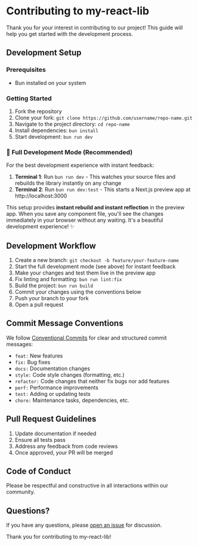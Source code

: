 # Contributing to my-react-lib

Thank you for your interest in contributing to our project! This guide will help you get started with the development process.

## Development Setup

### Prerequisites

- Bun installed on your system

### Getting Started

1. Fork the repository
2. Clone your fork: `git clone https://github.com/username/repo-name.git`
3. Navigate to the project directory: `cd repo-name`
4. Install dependencies: `bun install`
5. Start development: `bun run dev`

### 🚀 Full Development Mode (Recommended)

For the best development experience with instant feedback:

1. **Terminal 1**: Run `bun run dev` - This watches your source files and rebuilds the library instantly on any change
2. **Terminal 2**: Run `bun run dev:test` - This starts a Next.js preview app at http://localhost:3000

This setup provides **instant rebuild and instant reflection** in the preview app. When you save any component file, you'll see the changes immediately in your browser without any waiting. It's a beautiful development experience! ✨

## Development Workflow

1. Create a new branch: `git checkout -b feature/your-feature-name`
2. Start the full development mode (see above) for instant feedback
3. Make your changes and test them live in the preview app
4. Fix linting and formatting: `bun run lint:fix`
5. Build the project: `bun run build`
6. Commit your changes using the conventions below
7. Push your branch to your fork
8. Open a pull request

## Commit Message Conventions

We follow [Conventional Commits](https://www.conventionalcommits.org/) for clear and structured commit messages:

- `feat:` New features
- `fix:` Bug fixes
- `docs:` Documentation changes
- `style:` Code style changes (formatting, etc.)
- `refactor:` Code changes that neither fix bugs nor add features
- `perf:` Performance improvements
- `test:` Adding or updating tests
- `chore:` Maintenance tasks, dependencies, etc.

## Pull Request Guidelines

1. Update documentation if needed
2. Ensure all tests pass
3. Address any feedback from code reviews
4. Once approved, your PR will be merged

## Code of Conduct

Please be respectful and constructive in all interactions within our community.

## Questions?

If you have any questions, please [open an issue](https://github.com/username/repo-name/issues/new) for discussion.

Thank you for contributing to my-react-lib!
